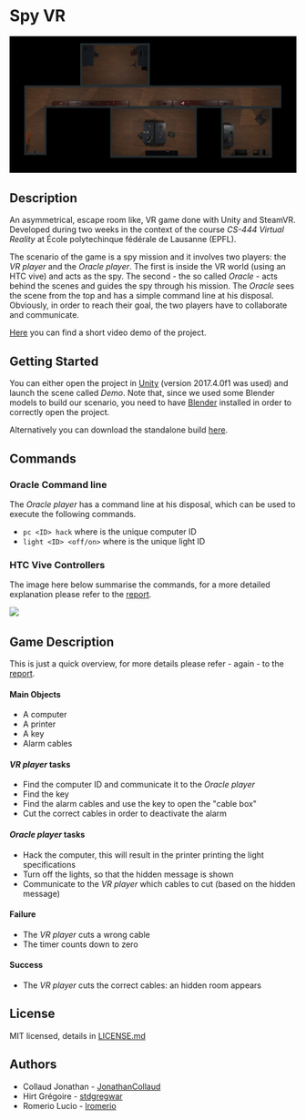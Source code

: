 # Spy VR

![Top view](/img/top_view.jpg)

## Description
An asymmetrical, escape room like, VR game done with Unity and SteamVR.
Developed during two weeks in the context of the course _CS-444 Virtual Reality_ at École polytechinque fédérale de Lausanne (EPFL).

The scenario of the game is a spy mission and it involves two players: the _VR player_ and the _Oracle player_.
The first is inside the VR world (using an HTC vive) and acts as the spy.
The second - the so called _Oracle_ - acts behind the scenes and guides the spy through his mission.
The _Oracle_ sees the scene from the top and has a simple command line at his disposal.
Obviously, in order to reach their goal, the two players have to collaborate and communicate.

[Here](https://www.youtube.com/watch?v=DuQHT63kiMo&feature=youtu.be) you can find a short video demo of the project.

## Getting Started

You can either open the project in [Unity](https://unity3d.com/) (version 2017.4.0f1 was used) and launch the scene called *Demo*. Note that, since we used some Blender models to build our scenario, you need to have [Blender](https://www.blender.org/) installed in order to correctly open the project.

Alternatively you can download the standalone build [here](https://drive.google.com/file/d/19JBva9KtQJPJKN1XNaELOmQ69Fe1GvH2/view?usp=sharing).

## Commands
### Oracle Command line
The _Oracle player_ has a command line at his disposal, which can be used to execute the following commands.
- `pc <ID> hack` where <id> is the unique computer ID
- `light <ID> <off/on>` where <id> is the unique light ID

### HTC Vive Controllers
The image here below summarise the commands, for a more detailed explanation please refer to the [report](https://github.com/lromerio/vr_project/blob/master/doc/Group2_ProjectReport.pdf).

![](https://github.com/lromerio/vr_project/blob/master/VR_Project/Assets/Textures/controllers.png)

## Game Description
This is just a quick overview, for more details please refer - again - to the  [report](https://github.com/lromerio/vr_project/blob/master/doc/Group2_ProjectReport.pdf).

#### Main Objects
- A computer
- A printer
- A key
- Alarm cables

#### _VR player_ tasks
- Find the computer ID and communicate it to the _Oracle player_
- Find the key
- Find the alarm cables and use the key to open the "cable box"
- Cut the correct cables in order to deactivate the alarm

#### _Oracle player_ tasks
- Hack the computer, this will result in the printer printing the light specifications
- Turn off the lights, so that the hidden message is shown
- Communicate to the _VR player_ which cables to cut (based on the hidden message)

#### Failure
- The _VR player_ cuts a wrong cable
- The timer counts down to zero

#### Success
- The _VR player_ cuts the correct cables: an hidden room appears

## License
MIT licensed, details in [LICENSE.md](/LICENSE.md)

## Authors
- Collaud Jonathan - [JonathanCollaud](https://github.com/JonathanCollaud)
- Hirt Grégoire - [stdgregwar](https://github.com/stdgregwar)
- Romerio Lucio - [lromerio](https://github.com/lromerio)

